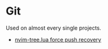 # Git
Used on almost every single projects.

- [nvim-tree.lua force push recovery](../works/nvim-tree-force-push.md)
